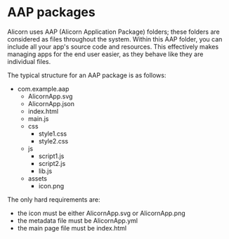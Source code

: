 # AAP packages

Alicorn uses AAP (Alicorn Application Package) folders; these folders are considered as files throughout the system. Within this AAP folder, you can include all your app's source code and resources. This effectively makes managing apps for the end user easier, as they behave like they are individual files.

The typical structure for an AAP package is as follows:

* com.example.aap
  * AlicornApp.svg
  * AlicornApp.json
  * index.html
  * main.js
  * css
    * style1.css
    * style2.css
  * js
    * script1.js
    * script2.js
    * lib.js
  * assets
    * icon.png

The only hard requirements are:

* the icon must be either AlicornApp.svg or AlicornApp.png
* the metadata file must be AlicornApp.yml
* the main page file must be index.html
